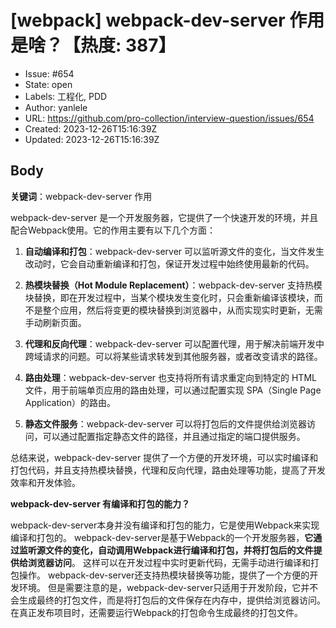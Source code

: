 # [webpack] webpack-dev-server 作用是啥？【热度: 387】

- Issue: #654
- State: open
- Labels: 工程化, PDD
- Author: yanlele
- URL: https://github.com/pro-collection/interview-question/issues/654
- Created: 2023-12-26T15:16:39Z
- Updated: 2023-12-26T15:16:39Z

## Body

**关键词**：webpack-dev-server 作用

webpack-dev-server 是一个开发服务器，它提供了一个快速开发的环境，并且配合Webpack使用。它的作用主要有以下几个方面：

1. **自动编译和打包**：webpack-dev-server 可以监听源文件的变化，当文件发生改动时，它会自动重新编译和打包，保证开发过程中始终使用最新的代码。

2. **热模块替换（Hot Module Replacement）**：webpack-dev-server 支持热模块替换，即在开发过程中，当某个模块发生变化时，只会重新编译该模块，而不是整个应用，然后将变更的模块替换到浏览器中，从而实现实时更新，无需手动刷新页面。

3. **代理和反向代理**：webpack-dev-server 可以配置代理，用于解决前端开发中跨域请求的问题。可以将某些请求转发到其他服务器，或者改变请求的路径。

4. **路由处理**：webpack-dev-server 也支持将所有请求重定向到特定的 HTML 文件，用于前端单页应用的路由处理，可以通过配置实现 SPA（Single Page Application）的路由。

5. **静态文件服务**：webpack-dev-server 可以将打包后的文件提供给浏览器访问，可以通过配置指定静态文件的路径，并且通过指定的端口提供服务。

总结来说，webpack-dev-server 提供了一个方便的开发环境，可以实时编译和打包代码，并且支持热模块替换，代理和反向代理，路由处理等功能，提高了开发效率和开发体验。

**webpack-dev-server 有编译和打包的能力？**

webpack-dev-server本身并没有编译和打包的能力，它是使用Webpack来实现编译和打包的。
webpack-dev-server是基于Webpack的一个开发服务器，**它通过监听源文件的变化，自动调用Webpack进行编译和打包，并将打包后的文件提供给浏览器访问**。
这样可以在开发过程中实时更新代码，无需手动进行编译和打包操作。
webpack-dev-server还支持热模块替换等功能，提供了一个方便的开发环境。
但是需要注意的是，webpack-dev-server只适用于开发阶段，它并不会生成最终的打包文件，而是将打包后的文件保存在内存中，提供给浏览器访问。
在真正发布项目时，还需要运行Webpack的打包命令生成最终的打包文件。

